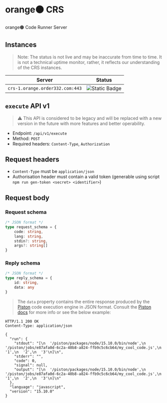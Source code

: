 # orange🟠 CRS
orange🟠 Code Runner Server

## Instances 
> Note: The status is not live and may be inaccurate from time to time. It is not a technical uptime monitor, rather, it reflects our understanding of the CRS instances.

| Server | Status |
| ------ | ------ |
| `crs-1.orange.order332.com:443` | ![Static Badge](https://img.shields.io/badge/Down-red) |

## `execute` API v1
> ⚠️ This API is considered to be legacy and will be replaced with a new version in the future with more features and better operability.
- Endpoint: `/api/v1/execute`
- Method: `POST`
- Required headers: `Content-Type`, `Authorization`

## Request headers
- `Content-Type` must be `application/json`
- Authorisation header must contain a valid token (generable using script `npm run gen-token <secret> <identifier>`)

## Request body
### Request schema
```typescript
/* JSON format */
type request_schema = {
    code: string,
    lang: string,
    stdin?: string,
    args?: string[]
}
```
### Reply schema
```typescript
/* JSON format */
type reply_schema = {
    id: string,
    data: any
}
```
> The `data` property contains the entire response produced by the [Piston](https://github.com/engineer-man/piston) code execution engine in JSON format. Consult the [Piston docs](https://piston.readthedocs.io/en/latest/api-v2/#post-apiv2execute) for more info or see the below example:

```http
HTTP/1.1 200 OK
Content-Type: application/json

{
  "run": {
    "stdout": "[\n  '/piston/packages/node/15.10.0/bin/node',\n  '/piston/jobs/e87afa0d-6c2a-40b8-a824-ffb9c5c6cb64/my_cool_code.js',\n  '1',\n  '2',\n  '3'\n]\n",
    "stderr": "",
    "code": 0,
    "signal": null,
    "output": "[\n  '/piston/packages/node/15.10.0/bin/node',\n  '/piston/jobs/e87afa0d-6c2a-40b8-a824-ffb9c5c6cb64/my_cool_code.js',\n  '1',\n  '2',\n  '3'\n]\n"
  },
  "language": "javascript",
  "version": "15.10.0"
}
```
